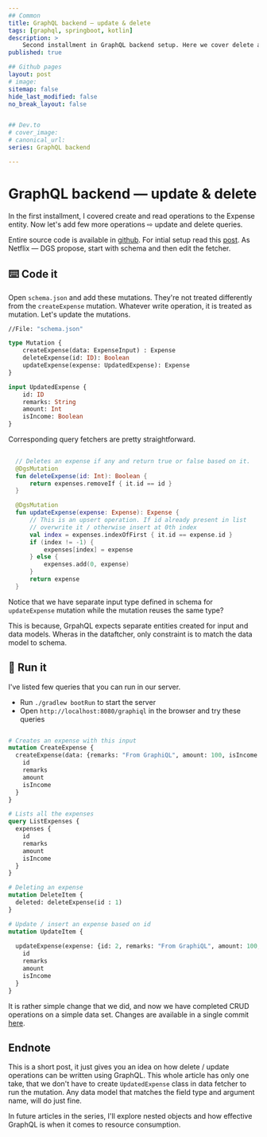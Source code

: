 ```yaml
---
## Common
title: GraphQL backend — update & delete
tags: [graphql, springboot, kotlin]
description: >
    Second installment in GraphQL backend setup. Here we cover delete and update operations.
published: true

## Github pages
layout: post
# image: 
sitemap: false
hide_last_modified: false
no_break_layout: false


## Dev.to
# cover_image: 
# canonical_url: 
series: GraphQL backend

---
```


# GraphQL backend — update & delete

In the first installment, I covered create and read operations to the Expense entity. Now let's add few more operations ⇨ update and delete queries.

Entire source code is available in [github](https://github.com/mahendranv/spring-expenses). For intial setup read this [post](https://mahendranv.github.io/posts/2021-05-17-gql-simple-backend/). As Netflix — DGS propose, start with schema and then edit the fetcher.

## ⌨️ Code it

Open `schema.json` and add these mutations. They're not treated differently from the `createExpense` mutation. Whatever write operation, it is treated as mutation. Let's update the mutations.

```graphql
//File: "schema.json"

type Mutation {
    createExpense(data: ExpenseInput) : Expense
    deleteExpense(id: ID): Boolean
    updateExpense(expense: UpdatedExpense): Expense
}

input UpdatedExpense {
    id: ID
    remarks: String
    amount: Int
    isIncome: Boolean
}
```

Corresponding query fetchers are pretty straightforward.

```kotlin
  
  // Deletes an expense if any and return true or false based on it.
  @DgsMutation
  fun deleteExpense(id: Int): Boolean {
      return expenses.removeIf { it.id == id }
  }

  @DgsMutation
  fun updateExpense(expense: Expense): Expense {
      // This is an upsert operation. If id already present in list
      // overwrite it / otherwise insert at 0th index
      val index = expenses.indexOfFirst { it.id == expense.id }
      if (index != -1) {
          expenses[index] = expense
      } else {
          expenses.add(0, expense)
      }
      return expense
  }

```

Notice that we have separate input type defined in schema for `updateExpense` mutation while the mutation reuses the same type?

This is because, GrpahQL expects separate entities created for input and data models. Wheras in the dataftcher, only constraint is to match the data model to schema.


## 🚀 Run it

I've listed few queries that you can run in our server.

- Run `./gradlew bootRun` to start the server
- Open `http://localhost:8080/graphiql` in the browser and try these queries

```graphql

# Creates an expense with this input
mutation CreateExpense {
  createExpense(data: {remarks: "From GraphiQL", amount: 100, isIncome: true}) {
    id
    remarks
    amount
    isIncome
  }
}

# Lists all the expenses
query ListExpenses {
  expenses {
    id
    remarks
    amount
    isIncome
  }
}

# Deleting an expense
mutation DeleteItem {
  deleted: deleteExpense(id : 1)
}

# Update / insert an expense based on id
mutation UpdateItem {
  
  updateExpense(expense: {id: 2, remarks: "From GraphiQL", amount: 100, isIncome: true} ) {
    id
    remarks
    amount
    isIncome
  }
}


```

It is rather simple change that we did, and now we have completed CRUD operations on a simple data set. Changes are available in a single commit [here](https://github.com/mahendranv/spring-expenses/commit/206150c32083b1f917048c522a734bfad6273da8?branch=206150c32083b1f917048c522a734bfad6273da8&diff=unified).


## Endnote

This is a short post, it just gives you an idea on how delete / update operations can be written using GraphQL. This whole article has only one take, that we don't have to create `UpdatedExpense` class in data fetcher to run the mutation. Any data model that matches the field type and argument name, will do just fine.

In future articles in the series, I'll explore nested objects and how effective GraphQL is when it comes to resource consumption.